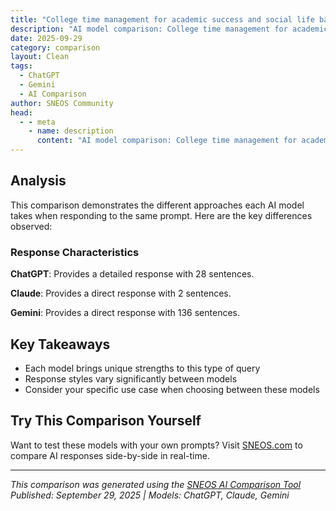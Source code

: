 ```yaml
---
title: "College time management for academic success and social life balance"
description: "AI model comparison: College time management for academic success and social life balance..."
date: 2025-09-29
category: comparison
layout: Clean
tags:
  - ChatGPT
  - Gemini
  - AI Comparison
author: SNEOS Community
head:
  - - meta
    - name: description
      content: "AI model comparison: College time management for academic success and social life balance..."
---
```


<ChatComparison
  title="College time management for academic success and social life balance"
  prompt="College time management for academic success and social life balance"
  :responses='{
    "ChatGPT": "Balancing college academics and social life is crucial for overall well-being and success. Here are some effective time management tips to help you achieve that balance:\n\n### 1. **Create a Weekly Schedule**\n- **Plan your week in advance:** Allocate specific time blocks for classes, study sessions, and social activities.\n- **Use a planner or digital calendar:** Tools like Google Calendar or apps like Todoist can help visualize your commitments.\n\n### 2. **Prioritize Tasks**\n- **Identify urgent vs. important tasks:** Use the Eisenhower Matrix to focus on what needs immediate attention.\n- **Set academic goals:** Break down assignments into smaller tasks and set deadlines.\n\n### 3. **Establish a Consistent Routine**\n- **Regular study times:** Pick times of day when you are most alert and stick to them.\n- **Include breaks:** Short breaks during study sessions improve focus and retention.\n\n### 4. **Avoid Procrastination**\n- **Use techniques like Pomodoro:** Work for 25 minutes, then take a 5-minute break.\n- **Set clear, achievable goals for each study session.**\n\n### 5. **Limit Distractions**\n- **Designate a study space:** A quiet, organized area can improve concentration.\n- **Turn off notifications:** Silence phone or use apps that block distracting websites during study times.\n\n### 6. **Balance Social Life**\n- **Schedule social activities:** Treat social time like appointments to ensure they don\u2019t interfere with academics.\n- **Combine socializing with productive activities:** Study groups or campus events related to your interests.\n\n### 7. **Take Care of Yourself**\n- **Sleep:** Aim for 7\u20139 hours per night to stay alert and focused.\n- **Exercise and nutrition:** Physical health impacts mental performance.\n- **Mindfulness and relaxation:** Practices like meditation can reduce stress.\n\n### 8. **Seek Support When Needed**\n- **Academic resources:** Utilize tutoring centers, office hours, or study groups.\n- **Counseling services:** For managing stress or other personal challenges.\n\n### Sample Weekly Time Block Example:\n| Time          | Monday     | Tuesday    | Wednesday  | Thursday   | Friday     | Weekend                 |\n|---------------|------------|------------|------------|------------|------------|------------------------|\n| 8:00 - 9:00   | Class      | Study      | Class      | Study      | Class      | Exercise / Relaxation  |\n| 9:00 - 11:00  | Study      | Class      | Study      | Class      | Study      | Social activities      |\n| 11:00 - 12:00 | Break      | Break      | Break      | Break      | Break      | Study / Catch up work  |\n| 12:00 - 1:00  | Lunch      | Lunch      | Lunch      | Lunch      | Lunch      | Social / Hobbies       |\n| 1:00 - 3:00   | Study      | Study      | Study      | Study      | Study      | Review and prep week   |\n| 3:00 - 5:00   | Social     | Class      | Social     | Class      | Social     |                        |\n| Evening       | Relax / Social | Relax / Social | Relax / Social | Relax / Social | Relax / Social | Plan upcoming week     |\n\n---\n\nBy implementing these strategies, you can manage your time effectively to excel academically while enjoying a fulfilling social life in college.",
    "Gemini": "Okay, let\u0027s break down how to master college time management for both academic success and a fulfilling social life. It\u0027s definitely achievable with the right strategies!\n\n**I. Understanding the Challenge:**\n\n*   **Increased Freedom:**  College offers more autonomy, which can be both a blessing and a curse. No one is forcing you to go to class or study.\n*   **Higher Workload:**  Compared to high school, college courses often demand more independent study and complex assignments.\n*   **Temptations \u0026 Distractions:**  Parties, clubs, sporting events, and just hanging out with friends can easily eat into your study time.\n*   **New Responsibilities:**  Living away from home might mean managing your own finances, cooking, cleaning, and laundry.\n*   **Varying Course Intensity:** Some courses are naturally more demanding than others.\n*   **Procrastination:** The enemy of all students.\n\n**II.  Core Principles of Effective Time Management:**\n\n*   **Prioritization:**  Learn to distinguish between what\u0027s urgent and what\u0027s important.\n*   **Planning \u0026 Scheduling:**  Create a roadmap for your week and stick to it as much as possible.\n*   **Realistic Expectations:**  Don\u0027t overcommit yourself.  Be honest about how much you can realistically handle.\n*   **Flexibility:**  Life happens!  Be prepared to adjust your schedule when unexpected events arise.\n*   **Self-Awareness:**  Understand your own energy levels, procrastination triggers, and optimal study habits.\n*   **Consistency:**  Time management is a skill that requires consistent effort.\n*   **Self-Care:**  Schedule time for activities that help you relax, recharge, and maintain your well-being.\n*   **Eliminate Distractions:** Identify what derails your focus and minimize its impact.\n\n**III.  Actionable Strategies for Academic Success and Social Balance:**\n\n**A. Planning and Scheduling:**\n\n1.  **Master Calendar/Planner:**\n    *   **Choose Your Weapon:** Physical planner, digital calendar (Google Calendar, Outlook), or a combination.  Find what works best for you.\n    *   **Centralize Everything:**  This is *the* place to record all important dates: class times, assignment deadlines, exam dates, club meetings, social events, appointments (doctor, dentist, etc.), and even personal commitments.\n    *   **Color-Code:**  Use colors to differentiate between types of activities (e.g., academics = blue, social = green, personal = yellow).\n\n2.  **Weekly Schedule Breakdown:**\n    *   **Time Blocking:**  Allocate specific blocks of time for specific activities. Example: \u0022Monday 9:00 AM - 12:00 PM: Study for Biology Exam\u0022 or \u0022Tuesday 7:00 PM - 9:00 PM:  Club Meeting.\u0022\n    *   **Prioritize Study Time:**  Schedule study time *before* social events, not after.  This ensures that you get your work done first.\n    *   **Account for Travel Time:**  Don\u0027t forget to factor in travel time between classes, activities, and your dorm/apartment.\n    *   **Estimate Study Time Accurately:**  Underestimating how long something will take is a common mistake.  Track how long assignments actually take you for a week or two to get a better sense of your pace.  Add a buffer!\n    *   **Schedule Review Time:**  Regularly review your notes and readings, even if there\u0027s no immediate assignment due.  This helps solidify your understanding of the material.\n    *   **Plan for Fun:**  Don\u0027t just schedule work.  Block out time for social activities, hobbies, and relaxation.\n    *   **Be Realistic:** It\u0027s better to underextimate your time rather than over-estimate.\n\n3.  **Daily To-Do List:**\n    *   **Prioritize Tasks:**  Rank your tasks based on importance and urgency. Use a system like the Eisenhower Matrix (Urgent/Important).\n    *   **Break Down Large Tasks:**  Divide large assignments into smaller, more manageable steps.  This makes them less daunting and easier to tackle. Example: Instead of \u0022Write Research Paper,\u0022 break it down into \u0022Research Sources,\u0022 \u0022Create Outline,\u0022 \u0022Write Introduction,\u0022 etc.\n    *   **Time Estimates:**  Estimate how long each task will take.\n    *   **Check Off Completed Tasks:**  The satisfaction of crossing things off your list is a powerful motivator!\n\n**B.  Maximizing Study Efficiency:**\n\n1.  **Find Your Optimal Study Environment:**\n    *   **Experiment:**  Try different locations (library, coffee shop, quiet corner of your dorm, study group room) to see where you focus best.\n    *   **Minimize Distractions:**  Turn off notifications on your phone, close unnecessary tabs on your computer, and let roommates know when you need uninterrupted time.\n    *   **Create a Dedicated Study Space:**  If possible, designate a specific area in your room or apartment as your study zone.\n\n2.  **Effective Study Techniques:**\n    *   **Active Recall:**  Don\u0027t just passively read your notes.  Test yourself regularly by trying to recall information from memory.  Flashcards, practice questions, and teaching the material to someone else are great active recall methods.\n    *   **Spaced Repetition:**  Review material at increasing intervals over time. This helps transfer information from short-term to long-term memory.\n    *   **The Pomodoro Technique:**  Work in focused bursts of 25 minutes, followed by a short break (5 minutes). After four \u0022pomodoros,\u0022 take a longer break (15-20 minutes).\n    *   **Concept Mapping/Mind Mapping:**  Visually organize information to see the connections between concepts.\n    *   **SQ3R Method (Survey, Question, Read, Recite, Review):** A reading comprehension technique.\n\n3.  **Leverage Resources:**\n    *   **Professor\u0027s Office Hours:**  Don\u0027t be afraid to ask for help!  Professors are there to support your learning.\n    *   **TAs (Teaching Assistants):**  TAs can provide additional support and answer questions.\n    *   **Tutoring Centers:**  Many colleges offer free or low-cost tutoring services.\n    *   **Writing Centers:**  Get feedback on your writing assignments before submitting them.\n    *   **Library Resources:**  Librarians can help you find relevant research materials and navigate databases.\n    *   **Study Groups:** Collaborating with classmates can help you understand the material better and identify areas where you need extra help.  However, ensure study groups remain productive and focused.\n\n**C.  Maintaining a Social Life:**\n\n1.  **Intentional Social Planning:**\n    *   **Schedule Social Time:**  Just like you schedule study time, schedule time for socializing.  This could be dinner with friends, going to a movie, attending a club meeting, or participating in intramural sports.\n    *   **Be Proactive:**  Don\u0027t wait for invitations.  Organize your own social events.\n    *   **Join Clubs and Organizations:**  This is a great way to meet people who share your interests.\n    *   **Attend Campus Events:**  Take advantage of free or low-cost events on campus.\n    *   **Balance Social Activities with Responsibilities:**  Don\u0027t let your social life completely take over your academic life.  Learn to say \u0022no\u0022 to social invitations when you need to focus on your studies.\n\n2.  **Efficient Socializing:**\n    *   **Combine Socializing with Other Activities:**  Study with friends in a coffee shop, go for a walk with a classmate, or attend a campus event together.\n    *   **Use Downtime Wisely:**  Catch up with friends during breaks between classes or while waiting in line.\n\n3.  **Communicate Your Needs:**\n    *   **Let Your Friends Know Your Schedule:**  Be upfront about when you\u0027re available to socialize and when you need to focus on your studies.\n    *   **Set Boundaries:**  Don\u0027t be afraid to decline invitations or leave a social event early if you need to get work done.\n\n**D.  Prioritizing Self-Care:**\n\n1.  **Sleep:**  Aim for 7-9 hours of sleep per night.  Sleep deprivation can impair your cognitive function and make it harder to focus.\n2.  **Nutrition:**  Eat healthy meals and snacks to fuel your body and mind.  Avoid excessive amounts of caffeine and sugary foods.\n3.  **Exercise:**  Regular exercise can improve your mood, reduce stress, and boost your energy levels.  Even a short walk or workout can make a difference.\n4.  **Relaxation:**  Find activities that help you relax and de-stress, such as reading, listening to music, spending time in nature, or practicing mindfulness.\n5.  **Time Management for Self-Care:** Add self-care tasks to your to-do list just like everything else.\n6.  **Mindfulness:** Even 5 minutes a day can help.\n\n**IV.  Common Pitfalls to Avoid:**\n\n*   **Procrastination:**  Break down tasks, set deadlines, and use techniques like the Pomodoro Technique to overcome procrastination.\n*   **Perfectionism:**  Don\u0027t strive for perfection.  Aim for good enough.\n*   **Overcommitting:**  Learn to say \u0022no\u0022 to commitments that you don\u0027t have time for.\n*   **Multitasking:**  Focus on one task at a time for better concentration and efficiency.\n*   **Ignoring Your Well-being:**  Prioritize sleep, nutrition, exercise, and relaxation to avoid burnout.\n*   **Not Seeking Help:**  Don\u0027t be afraid to ask for help from professors, TAs, tutors, or counselors.\n*   **Comparing Yourself to Others:** Focus on your own progress and goals.\n*   **Being Afraid to Change Your Schedule:** Your first schedule isn\u0027t set in stone. Adjust as needed.\n\n**V.  Technology Tools:**\n\n*   **Calendar Apps:** Google Calendar, Outlook Calendar, Apple Calendar\n*   **Task Management Apps:** Todoist, Trello, Asana, Microsoft To Do\n*   **Note-Taking Apps:** Evernote, OneNote, Notion\n*   **Focus Apps:** Forest, Freedom, Cold Turkey\n*   **Pomodoro Timers:** Many free apps and websites available.\n\n**VI. Key Takeaways:**\n\n*   **Time management is a skill, not a talent.** It takes practice and effort to develop.\n*   **There\u0027s no one-size-fits-all approach.** Experiment with different strategies and find what works best for you.\n*   **Be patient with yourself.** It takes time to develop effective time management habits.\n*   **Regularly evaluate and adjust your system.**  Your needs and priorities will change over time, so your time management system should adapt accordingly.\n*   **Remember that balance is key.**  Strive for a healthy balance between academics, social life, and self-care. College is more than just studying!\n\nBy implementing these strategies and consistently working on your time management skills, you can achieve academic success, enjoy a fulfilling social life, and thrive in college. Good luck!\n"
  }'
  published-date="16:28"
/>

## Analysis

This comparison demonstrates the different approaches each AI model takes when responding to the same prompt. Here are the key differences observed:

### Response Characteristics

**ChatGPT**: Provides a detailed response with 28 sentences. 

**Claude**: Provides a direct response with 2 sentences. 

**Gemini**: Provides a direct response with 136 sentences. 

## Key Takeaways

- Each model brings unique strengths to this type of query
- Response styles vary significantly between models
- Consider your specific use case when choosing between these models

## Try This Comparison Yourself

Want to test these models with your own prompts? Visit [SNEOS.com](https://sneos.com) to compare AI responses side-by-side in real-time.

---

*This comparison was generated using the [SNEOS AI Comparison Tool](https://sneos.com)*
*Published: September 29, 2025 | Models: ChatGPT, Claude, Gemini*
